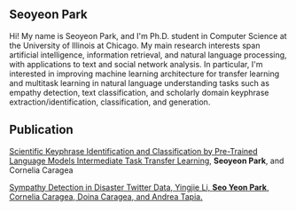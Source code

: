 

## Seoyeon Park
Hi! My name is Seoyeon Park, and I'm Ph.D. student in Computer Science at the University of Illinois at Chicago. My main research interests span artificial intelligence, information retrieval, and natural language processing,  with applications to text and social network analysis.  In particular, I'm interested in improving machine learning architecture for transfer learning and multitask learning in natural language understanding tasks such as empathy detection, text classification, and scholarly domain keyphrase extraction/identification, classification, and generation.




## Publication
<a href="https://www.aclweb.org/anthology/2020.coling-main.472/">Scientific Keyphrase Identification and Classification by Pre-Trained Language Models Intermediate Task Transfer Learning</a>, <b>Seoyeon Park</b>, and Cornelia Caragea

<a href="https://www.semanticscholar.org/paper/Sympathy-Detection-in-Disaster-Twitter-Data-Li-Park/01067ea86878f96ac9d8c0d4c7d89e2f93ae3f2d"> Sympathy Detection in Disaster Twitter Data, Yingjie Li, <b>Seo Yeon Park</b>, Cornelia Caragea, Doina Caragea, and Andrea Tapia. 


